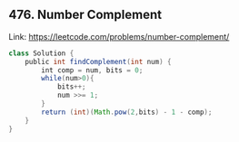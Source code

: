 ## 476. Number Complement
Link: https://leetcode.com/problems/number-complement/

```java
class Solution {
    public int findComplement(int num) {
        int comp = num, bits = 0;
        while(num>0){
            bits++;
            num >>= 1;
        }
        return (int)(Math.pow(2,bits) - 1 - comp);
    }
}
```
